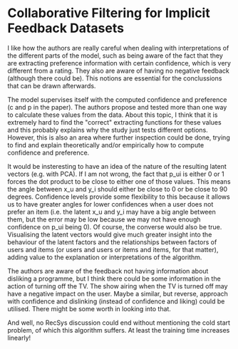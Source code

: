 # Collaborative Filtering for Implicit Feedback Datasets
I like how the authors are really careful when dealing with interpretations of the different parts of the model, such as being aware of
the fact that they are extracting preference information with certain confidence, which is very different from a rating. They also are aware
of having no negative feedback (although there could be). This notions are essential for the conclussions that can be drawn afterwards.

The model supervises itself with the computed confidence and preference (c and p in the paper). The authors propose and tested more than
one way to calculate these values from the data. About this topic, I think that it is extremely hard to find the "correct" extracting 
functions for these values and this probably explains why the study just tests different options. However, this is also an area where
further inspection could be done, trying to find and explain theoretically and/or empirically how to compute confidence and preference.

It would be insteresting to have an idea of the nature of the resulting latent vectors (e.g. with PCA). If I am not wrong, the fact that p_ui
is either 0 or 1 forces the dot product to be close to either one of those values. This means the angle between x_u and y_i should either
be close to 0 or be close to 90 degrees. Confidence levels provide some flexibility to this because it allows us to have greater angles
for lower confidences when a user does not prefer an item (i.e. the latent x_u and y_i may have a big angle between them, but the error may
be low because we may not have enough confidence on p_ui being 0). Of course, the converse would also be true. Visualising the latent vectors
would give much greater insight into the behaviour of the latent factors and the relationships between factors of users and items (or users and
users or items and items, for that matter), adding value to the explanation or interpretations of the algorithm.

The authors are aware of the feedback not having information about disliking a programme, but I think there could be some information in the
action of turning off the TV. The show airing when the TV is turned off may have a negative impact on the user. Maybe a similar, but reverse,
approach with confidence and dislinking (instead of confidence and liking) could be utilised. There might be some worth in looking into that.

And well, no RecSys discussion could end without mentioning the cold start problem, of which this algorithm suffers. At least the training time
increases linearly!
